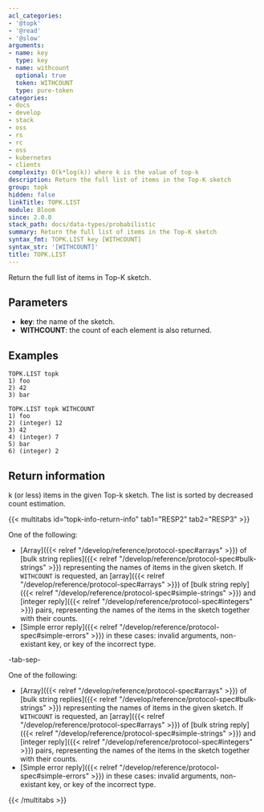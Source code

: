 ```yaml
---
acl_categories:
- '@topk'
- '@read'
- '@slow'
arguments:
- name: key
  type: key
- name: withcount
  optional: true
  token: WITHCOUNT
  type: pure-token
categories:
- docs
- develop
- stack
- oss
- rs
- rc
- oss
- kubernetes
- clients
complexity: O(k*log(k)) where k is the value of top-k
description: Return the full list of items in the Top-K sketch
group: topk
hidden: false
linkTitle: TOPK.LIST
module: Bloom
since: 2.0.0
stack_path: docs/data-types/probabilistic
summary: Return the full list of items in the Top-K sketch
syntax_fmt: TOPK.LIST key [WITHCOUNT]
syntax_str: '[WITHCOUNT]'
title: TOPK.LIST
---
```

Return the full list of items in Top-K sketch.

## Parameters

* **key**: the name of the sketch.
* **WITHCOUNT**: the count of each element is also returned.

## Examples

```
TOPK.LIST topk
1) foo
2) 42
3) bar
```

```
TOPK.LIST topk WITHCOUNT
1) foo
2) (integer) 12
3) 42
4) (integer) 7
5) bar
6) (integer) 2
```


## Return information

k (or less) items in the given Top-k sketch. The list is sorted by decreased count estimation.

{{< multitabs id=“topk-info-return-info" 
    tab1="RESP2" 
    tab2="RESP3" >}}

One of the following:

* [Array]({{< relref "/develop/reference/protocol-spec#arrays" >}}) of [bulk string replies]({{< relref "/develop/reference/protocol-spec#bulk-strings" >}}) representing the names of items in the given sketch. If `WITHCOUNT` is requested, an [array]({{< relref "/develop/reference/protocol-spec#arrays" >}}) of [bulk string reply]({{< relref "/develop/reference/protocol-spec#simple-strings" >}}) and 
[integer reply]({{< relref "/develop/reference/protocol-spec#integers" >}}) pairs, representing the names of the items in the sketch together with their counts.
* [Simple error reply]({{< relref "/develop/reference/protocol-spec#simple-errors" >}}) in these cases: invalid arguments, non-existant key, or key of the incorrect type.

-tab-sep-

One of the following:

* [Array]({{< relref "/develop/reference/protocol-spec#arrays" >}}) of [bulk string replies]({{< relref "/develop/reference/protocol-spec#bulk-strings" >}}) representing the names of items in the given sketch. If `WITHCOUNT` is requested, an [array]({{< relref "/develop/reference/protocol-spec#arrays" >}}) of [bulk string reply]({{< relref "/develop/reference/protocol-spec#simple-strings" >}}) and 
[integer reply]({{< relref "/develop/reference/protocol-spec#integers" >}}) pairs, representing the names of the items in the sketch together with their counts.
* [Simple error reply]({{< relref "/develop/reference/protocol-spec#simple-errors" >}}) in these cases: invalid arguments, non-existant key, or key of the incorrect type.

{{< /multitabs >}}